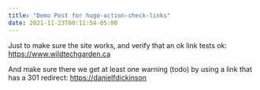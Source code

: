 ```yaml
---
title: "Demo Post for hugo-action-check-links"
date: 2021-11-23T00:11:54-05:00
---
```


Just to make sure the site works, and verify that an ok link tests ok: <https://www.wildtechgarden.ca>

And make sure there we get at least one warning (todo) by using a link that has a 301 redirect: <https://danielfdickinson>

